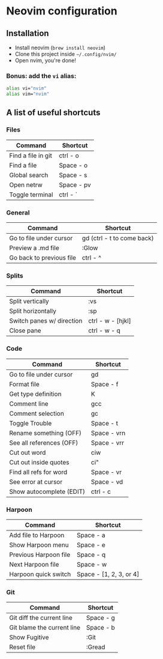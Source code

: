 # Neovim configuration

## Installation

- Install neovim (`brew install neovim`)
- Clone this project inside `~/.config/nvim/`
- Open nvim, you're done!

### Bonus: add the `vi` alias:

``` bash
alias vi="nvim"
alias vim="nvim"
```

## A list of useful shortcuts

### Files

| Command            | Shortcut   |
|--------------------|------------|
| Find a file in git | ctrl - o   |
| Find a file        | Space - o  |
| Global search      | Space - s  |
| Open netrw         | Space - pv |
| Toggle terminal    | ctrl - `   |

### General

| Command                 | Shortcut                   |
|-------------------------|----------------------------|
| Go to file under cursor | gd (ctrl - t to come back) |
| Preview a .md file      | :Glow                      |
| Go back to previous file| ctrl - ^                   |

### Splits

| Command                  | Shortcut          |
|--------------------------|-------------------|
| Split vertically         | :vs               |
| Split horizontally       | :sp               |
| Switch panes w/ direction| ctrl - w - [hjkl] |
| Close pane               | ctrl - w - q      |

### Code 

| Command                 | Shortcut    |
|-------------------------|-------------|
| Go to file under cursor | gd          |
| Format file             | Space - f   |
| Get type definition     | K           |
| Comment line            | gcc         |
| Comment selection       | gc          |
| Toggle Trouble          | Space - t   |
| Rename something (OFF)  | Space - vrn |
| See all references (OFF)| Space - vrr |
| Cut out word            | ciw         |
| Cut out inside quotes   | ci"         |
| Find all refs for word  | Space - vr  |
| See error at cursor     | Space - vd  |
| Show autocomplete (EDIT)| ctrl - c    |


### Harpoon

| Command               | Shortcut                |
|-----------------------|-------------------------|
| Add file to Harpoon   | Space - a               |
| Show Harpoon menu     | Space - e               |
| Previous Harpoon file | Space - q               |
| Next Harpoon file     | Space - w               |
| Harpoon quick switch  | Space - [1, 2, 3, or 4] |

### Git

| Command                    | Shortcut  |
|----------------------------|-----------|
| Git diff the current line  | Space - g |
| Git blame the current line | Space - b |
| Show Fugitive              | :Git      |
| Reset file                 | :Gread    |

